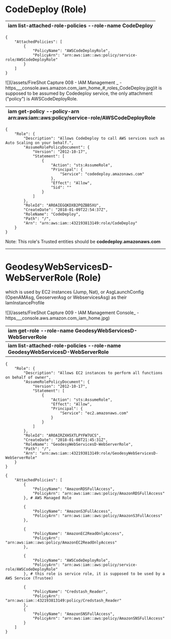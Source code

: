 # CodeDeploy \(Role\)

| iam list-attached-role-policies --role-name CodeDeploy |
| :--- |


```
{
    "AttachedPolicies": [
        {
            "PolicyName": "AWSCodeDeployRole", 
            "PolicyArn": "arn:aws:iam::aws:policy/service-role/AWSCodeDeployRole"
        }
    ]
}
```

![](/assets/FireShot Capture 008 - IAM Management _ - https___console.aws.amazon.com_iam_home_#_roles_CodeDeploy.jpg)it is supposed to be assumed by Codedeploy service, the only attachment \("policy"\) is AWSCodeDeployRole.

| iam get-policy --policy-arn arn:aws:iam::aws:policy/service-role/AWSCodeDeployRole |
| :--- |


```
{
    "Role": {
        "Description": "Allows CodeDeploy to call AWS services such as Auto Scaling on your behalf.", 
        "AssumeRolePolicyDocument": {
            "Version": "2012-10-17", 
            "Statement": [
                {
                    "Action": "sts:AssumeRole", 
                    "Principal": {
                        "Service": "codedeploy.amazonaws.com"
                    }, 
                    "Effect": "Allow", 
                    "Sid": ""
                }
            ]
        }, 
        "RoleId": "AROAIEGQKDXB2PQZBB5XU", 
        "CreateDate": "2018-01-09T22:54:37Z", 
        "RoleName": "CodeDeploy", 
        "Path": "/", 
        "Arn": "arn:aws:iam::432193813149:role/CodeDeploy"
    }
}
```

Note: This role's Trusted entities should be **codedeploy.amazonaws.com**



---

# GeodesyWebServicesD-WebServerRole \(Role\)

which is used by EC2 instances \(Jump, Nat\), or AsgLaunchConfig \(OpenAMAsg, GeoserverAsg or WebservicesAsg\) as their IamInstanceProfile

![](/assets/FireShot Capture 009 - IAM Management Console_ - https___console.aws.amazon.com_iam_home.jpg)



| iam get-role --role-name GeodesyWebServicesD-WebServerRole |
| :--- |
| **iam list-attached-role-policies --role-name GeodesyWebServicesD-WebServerRole** |

```
{
    "Role": {
        "Description": "Allows EC2 instances to perform all functions on behalf of owner", 
        "AssumeRolePolicyDocument": {
            "Version": "2012-10-17", 
            "Statement": [
                {
                    "Action": "sts:AssumeRole", 
                    "Effect": "Allow", 
                    "Principal": {
                        "Service": "ec2.amazonaws.com"
                    }
                }
            ]
        }, 
        "RoleId": "AROAIRZXH5XTLPYFW7UCS", 
        "CreateDate": "2018-01-08T21:45:31Z", 
        "RoleName": "GeodesyWebServicesD-WebServerRole", 
        "Path": "/", 
        "Arn": "arn:aws:iam::432193813149:role/GeodesyWebServicesD-WebServerRole"
    }
}

{
    "AttachedPolicies": [
        {
            "PolicyName": "AmazonRDSFullAccess", 
            "PolicyArn": "arn:aws:iam::aws:policy/AmazonRDSFullAccess"
        }, # AWS Managed Role

        {
            "PolicyName": "AmazonS3FullAccess", 
            "PolicyArn": "arn:aws:iam::aws:policy/AmazonS3FullAccess"
        }, 

        {
            "PolicyName": "AmazonEC2ReadOnlyAccess", 
            "PolicyArn": "arn:aws:iam::aws:policy/AmazonEC2ReadOnlyAccess"
        }, 

        {
            "PolicyName": "AWSCodeDeployRole", 
            "PolicyArn": "arn:aws:iam::aws:policy/service-role/AWSCodeDeployRole"
        }, # this role is service role, it is supposed to be used by a AWS Service (Trustee)

        {
            "PolicyName": "Credstash_Reader", 
            "PolicyArn": "arn:aws:iam::432193813149:policy/Credstash_Reader"
        }, 
        {
            "PolicyName": "AmazonSNSFullAccess", 
            "PolicyArn": "arn:aws:iam::aws:policy/AmazonSNSFullAccess"
        }
    ]
}
```



